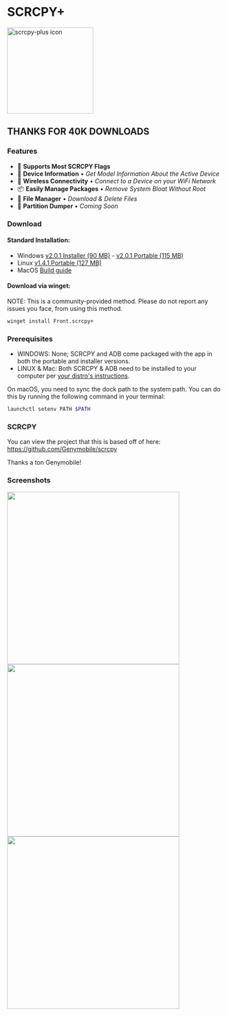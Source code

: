 # SCRCPY+

<img src="https://github.com/Frontesque/scrcpy-plus/raw/main/icons/SCRCPY%2B.png" alt="scrcpy-plus icon" width="200"/>

## THANKS FOR 40K DOWNLOADS

### Features

- 🚩 **Supports Most SCRCPY Flags**
- 📱 **Device Information** • _Get Model Information About the Active Device_
- 📶 **Wireless Connectivity** • _Connect to a Device on your WiFi Network_
- 📦 **Easily Manage Packages** • _Remove System Bloat Without Root_
- 📂 **File Manager** • _Download & Delete Files_
- 💾 **Partition Dumper** • _Coming Soon_

### Download

#### Standard Installation:

- Windows [v2.0.1 Installer (90 MB)](https://github.com/Frontesque/scrcpy-plus/releases/download/2.0.1/scrcpy-plus-2.0.1-win-x64-installer.exe) - [v2.0.1 Portable (115 MB)](https://github.com/Frontesque/scrcpy-plus/releases/download/2.0.1/scrcpy-plus-2.0.1-win-x64-portable.zip)
- Linux [v1.4.1 Portable (127 MB)](https://github.com/Frontesque/scrcpy-plus/releases/download/1.4.1/scrcpy-plus-1.4.1-portable-linux-x64.zip)
- MacOS [Build guide](https://github.com/Frontesque/scrcpy-plus/blob/main/BUILDING.md)

#### Download via winget:

NOTE: This is a community-provided method. Please do not report any issues you face, from using this method.

```bash
winget install Front.scrcpy+
```

### Prerequisites

- WINDOWS: None; SCRCPY and ADB come packaged with the app in both the portable and installer versions.
- LINUX & Mac: Both SCRCPY & ADB need to be installed to your computer per [your distro's instructions](https://github.com/Genymobile/scrcpy#linux).

On macOS, you need to sync the dock path to the system path. You can do this by running the following command in your terminal:

```bash
launchctl setenv PATH $PATH
```

### SCRCPY

You can view the project that this is based off of here:
https://github.com/Genymobile/scrcpy

Thanks a ton Genymobile!

### Screenshots

<img src="https://api.celeste.photos/upload/5kyTNOr" height="400" />
<img src="https://api.celeste.photos/upload/NOyGNji" height="400" />
<img src="https://api.celeste.photos/upload/6qfSUsN" height="400" />
